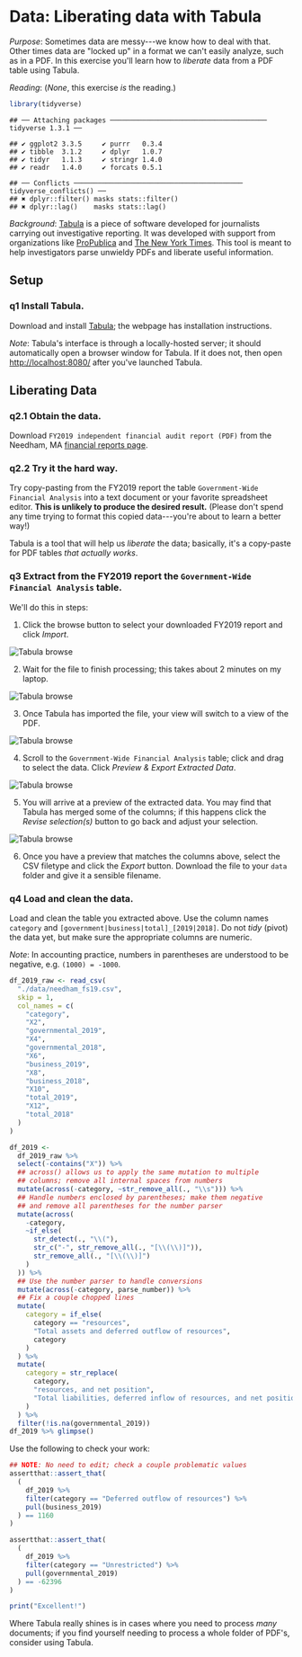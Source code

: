 
# Data: Liberating data with Tabula

*Purpose*: Sometimes data are messy---we know how to deal with that. Other times data are "locked up" in a format we can't easily analyze, such as in a PDF. In this exercise you'll learn how to *liberate* data from a PDF table using Tabula.

*Reading*: (*None*, this exercise *is* the reading.)


```r
library(tidyverse)
```

```
## ── Attaching packages ─────────────────────────────────────── tidyverse 1.3.1 ──
```

```
## ✔ ggplot2 3.3.5     ✔ purrr   0.3.4
## ✔ tibble  3.1.2     ✔ dplyr   1.0.7
## ✔ tidyr   1.1.3     ✔ stringr 1.4.0
## ✔ readr   1.4.0     ✔ forcats 0.5.1
```

```
## ── Conflicts ────────────────────────────────────────── tidyverse_conflicts() ──
## ✖ dplyr::filter() masks stats::filter()
## ✖ dplyr::lag()    masks stats::lag()
```

*Background*: [Tabula](https://tabula.technology/) is a piece of software developed for journalists carrying out investigative reporting. It was developed with support from organizations like [ProPublica](http://propublica.org/) and [The New York Times](http://www.nytimes.com/). This tool is meant to help investigators parse unwieldy PDFs and liberate useful information.

## Setup

### __q1__ Install Tabula.

Download and install [Tabula](https://tabula.technology/); the webpage has installation instructions.

*Note*: Tabula's interface is through a locally-hosted server; it should automatically open a browser window for Tabula. If it does not, then open [http://localhost:8080/](http://localhost:8080/) after you've launched Tabula.

## Liberating Data

### __q2.1__ Obtain the data.

Download `FY2019 independent financial audit report (PDF)` from the Needham, MA [financial reports page](https://www.needhamma.gov/1673/Financial-Reports).

### __q2.2__ Try it the hard way.

Try copy-pasting from the FY2019 report the table `Government-Wide Financial Analysis` into a text document or your favorite spreadsheet editor. **This is unlikely to produce the desired result.** (Please don't spend any time trying to format this copied data---you're about to learn a better way!)

Tabula is a tool that will help us *liberate* the data; basically, it's a copy-paste for PDF tables *that actually works*.

### __q3__ Extract from the FY2019 report the `Government-Wide Financial Analysis` table.

We'll do this in steps:

1. Click the browse button to select your downloaded FY2019 report and click *Import*.

![Tabula browse](./images/e-data15-browse.png)

2. Wait for the file to finish processing; this takes about 2 minutes on my laptop.

![Tabula browse](./images/e-data15-processing.png)

3. Once Tabula has imported the file, your view will switch to a view of the PDF.

![Tabula browse](./images/e-data15-show.png)

4. Scroll to the `Government-Wide Financial Analysis` table; click and drag to select the data. Click *Preview & Export Extracted Data*.

![Tabula browse](./images/e-data15-select.png)

5. You will arrive at a preview of the extracted data. You may find that Tabula has merged some of the columns; if this happens click the *Revise selection(s)* button to go back and adjust your selection.

![Tabula browse](./images/e-data15-preview.png)

6. Once you have a preview that matches the columns above, select the CSV filetype and click the *Export* button. Download the file to your `data` folder and give it a sensible filename.

### __q4__ Load and clean the data.

Load and clean the table you extracted above. Use the column names `category` and `[government|business|total]_[2019|2018]`. Do not *tidy* (pivot) the data yet, but make sure the appropriate columns are numeric.

*Note*: In accounting practice, numbers in parentheses are understood to be negative, e.g. `(1000) = -1000`.


```r
df_2019_raw <- read_csv(
  "./data/needham_fs19.csv",
  skip = 1,
  col_names = c(
    "category",
    "X2",
    "governmental_2019",
    "X4",
    "governmental_2018",
    "X6",
    "business_2019",
    "X8",
    "business_2018",
    "X10",
    "total_2019",
    "X12",
    "total_2018"
  )
)

df_2019 <-
  df_2019_raw %>%
  select(-contains("X")) %>%
  ## across() allows us to apply the same mutation to multiple
  ## columns; remove all internal spaces from numbers
  mutate(across(-category, ~str_remove_all(., "\\s"))) %>%
  ## Handle numbers enclosed by parentheses; make them negative
  ## and remove all parentheses for the number parser
  mutate(across(
    -category,
    ~if_else(
      str_detect(., "\\("),
      str_c("-", str_remove_all(., "[\\(\\)]")),
      str_remove_all(., "[\\(\\)]")
    )
  )) %>%
  ## Use the number parser to handle conversions
  mutate(across(-category, parse_number)) %>%
  ## Fix a couple chopped lines
  mutate(
    category = if_else(
      category == "resources",
      "Total assets and deferred outflow of resources",
      category
    )
  ) %>%
  mutate(
    category = str_replace(
      category,
      "resources, and net position",
      "Total liabilities, deferred inflow of resources, and net position"
    )
  ) %>%
  filter(!is.na(governmental_2019))
df_2019 %>% glimpse()
```

Use the following to check your work:


```r
## NOTE: No need to edit; check a couple problematic values
assertthat::assert_that(
  (
    df_2019 %>%
    filter(category == "Deferred outflow of resources") %>%
    pull(business_2019)
  ) == 1160
)

assertthat::assert_that(
  (
    df_2019 %>%
    filter(category == "Unrestricted") %>%
    pull(governmental_2019)
  ) == -62396
)

print("Excellent!")
```

Where Tabula really shines is in cases where you need to process *many* documents; if you find yourself needing to process a whole folder of PDF's, consider using Tabula.

<!-- include-exit-ticket -->
